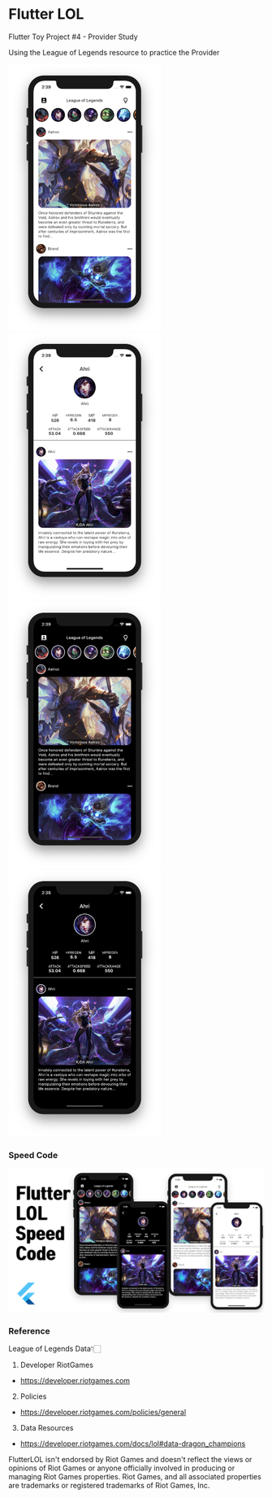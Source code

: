 # Flutter LOL
Flutter Toy Project #4 - Provider Study

Using the League of Legends resource to practice the Provider

<img src="./readme/1.png" width="300"/> <img src="./readme/2.png" width="300"/>
<img src="./readme/3.png" width="300"/> <img src="./readme/4.png" width="300"/>



### Speed Code
[![Watch Shop Speed Code](./readme/youtube.png)](https://youtu.be/RcenhheM3C0)


### Reference

League of Legends Data👇🏻
1. Developer RiotGames
* https://developer.riotgames.com

2. Policies
* https://developer.riotgames.com/policies/general

3. Data Resources
* https://developer.riotgames.com/docs/lol#data-dragon_champions





FlutterLOL isn't endorsed by Riot Games and doesn't reflect the views or opinions of Riot Games or anyone officially involved in producing or managing Riot Games properties. Riot Games, and all associated properties are trademarks or registered trademarks of Riot Games, Inc.
